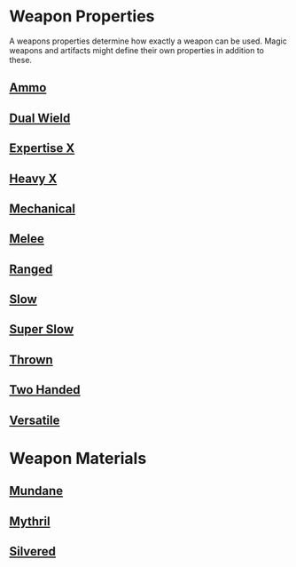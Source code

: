 # Weapon Properties

A weapons properties determine how exactly a weapon can be used. Magic weapons and artifacts might define their own properties in addition to these.

## [Ammo](Ammo%20Property.md)

## [Dual Wield](Dual%20Wield%20Property.md)

## [Expertise X](Expertise%20X%20Property.md)

## [Heavy X](Heavy%20X%20Property.md)

## [Mechanical](Mechanical%20Property.md)

## [Melee](Melee%20Property.md)

## [Ranged](Ranged%20Property.md)

## [Slow](Slow%20Property.md)

## [Super Slow](Super%20Slow%20Property.md)

## [Thrown](Thrown%20Property.md)

## [Two Handed](Two%20Handed%20Property.md)

## [Versatile](Versatile%20Property.md)

# Weapon Materials

## [Mundane](../Material%20Properties/Mundane%20Property.md)

## [Mythril](../Material%20Properties/Mythril%20Property.md)

## [Silvered](../Material%20Properties/Silvered%20Property.md)
